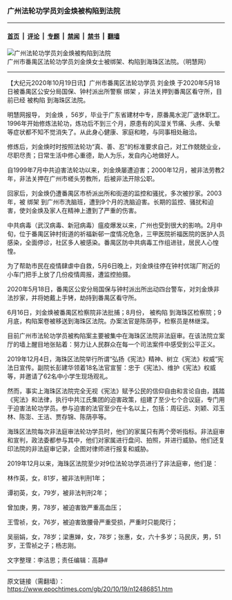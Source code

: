 ### 广州法轮功学员刘金焕被构陷到法院

---

#### [首页](../../../..?n12486851) &nbsp;|&nbsp; [评论](../../../../../epoch-comment?n12486851) &nbsp;|&nbsp; [专题](../../../../../epoch-special?n12486851) &nbsp;|&nbsp; [禁闻](../../../../../epoch-news?n12486851) &nbsp;|&nbsp; [禁书](../../../../../books?n12486851) &nbsp;|&nbsp; [翻墙](https://github.com/gfw-breaker/nogfw/blob/master/README.md?n12486851)


<div><img alt="广州法轮功学员刘金焕被构陷到法院" class="attachment-djy_600_400 size-djy_600_400 wp-post-image" src="https://i.epochtimes.com/assets/uploads/2020/10/11-13-600x400.jpg"/>
<div class="caption">
 广州市番禺区法轮功学员刘金焕女士被绑架、构陷到海珠区法院。（明慧网）
</div></div><hr/><div class="post_content" id="artbody" itemprop="articleBody">
 <!-- article content begin -->
 <p>
  【大纪元2020年10月19日讯】广州市番禺区法轮功学员
  <ok href="https://www.epochtimes.com/gb/tag/%E5%88%98%E9%87%91%E7%84%95.html">
   刘金焕
  </ok>
  于2020年5月18日被番禺区公安分局国保、钟村派出所警察
  <ok href="https://www.epochtimes.com/gb/tag/%E7%BB%91%E6%9E%B6.html">
   绑架
  </ok>
  ，非法关押到番禺区看守所，目前已经
  <ok href="https://www.epochtimes.com/gb/tag/%E8%A2%AB%E6%9E%84%E9%99%B7.html">
   被构陷
  </ok>
  到海珠区法院。
 </p>
 <p>
  明慧网报导，
  <ok href="https://www.epochtimes.com/gb/tag/%E5%88%98%E9%87%91%E7%84%95.html">
   刘金焕
  </ok>
  ，56岁，毕业于广东省建材中专，原番禺水泥厂退休职工。1996年开始修炼法轮功，炼功后不到三个月，原患有的风湿关节痛、头疼、头晕等症状都不知不觉消失了。从此身心健康、家庭和睦，与同事相处融洽。
 </p>
 <p>
  修炼后，刘金焕时时按照法轮功“真、善、忍”的标准要求自己，对工作兢兢业业，尽职尽责；日常生活中修心重德，助人为乐，发自内心地做好人。
 </p>
 <p>
  自1999年7月中共迫害法轮功以来，刘金焕屡遭迫害；2000年12月，被非法劳教2年，非法关押在广州市槎头劳教所，后被非法开除公职。
 </p>
 <p>
  回家后，刘金焕仍遭番禺区市桥派出所和街道的监控和骚扰，多次被抄家。2003年，被
  <ok href="https://www.epochtimes.com/gb/tag/%E7%BB%91%E6%9E%B6.html">
   绑架
  </ok>
  到广州市洗脑班，遭到9个月的洗脑迫害。长期的监控、骚扰和迫害，使刘金焕及家人在精神上遭到了严重的伤害。
 </p>
 <p>
  中共病毒（武汉病毒、新冠病毒）瘟疫爆发以来，广州也受到很大的影响。2月中旬，位于番禺区钟村街道的祈福新邨一度情况危急，三甲医院祈福医院的医护人员感染，全面停诊，社区多人被感染。番禺区防中共病毒工作组进驻，居民人心惶惶。
 </p>
 <p>
  为了帮助市民在疫情肆虐中自救，5月6日晚上，刘金焕往停在钟村优瑞厂附近的小车门把手上放了几份疫情周报，遭监控拍摄。
 </p>
 <p>
  2020年5月18日，番禺区公安分局国保与钟村派出所出动四台警车，对刘金焕非法抄家，并将她戴上手铐，劫持到番禺区看守所。
 </p>
 <p>
  6月16日，刘金焕被番禺区检察院非法批捕；8月份，
  <ok href="https://www.epochtimes.com/gb/tag/%E8%A2%AB%E6%9E%84%E9%99%B7.html">
   被构陷
  </ok>
  到海珠区检察院；9月底，构陷案卷被移送到海珠区法院。办案法官是陈荫亭，检察员是林继深。
 </p>
 <p>
  目前广州市法轮功学员被构陷案主要被集中在海珠区法院非法庭审。在该法院立案厅的墙上醒目地张贴着：努力让人民群众在每一个司法案件中感受到公平正义。
 </p>
 <p>
  2019年12月4日，海珠区法院举行所谓“弘扬《宪法》精神、树立《宪法》权威”宪法日宣传。副院长彭建华领着18名法官宣誓：忠于《宪法》、维护《宪法》权威等，并邀请了62名中小学生现场观礼。
 </p>
 <p>
  然而，事实上海珠区法院完全无视《宪法》赋予公民的信仰自由和言论自由，践踏《宪法》和法律，执行中共江氏集团的迫害政策，组建了至少七个合议庭，专门用于迫害法轮功学员。参与迫害的法官至少在十名以上，包括：周征远、刘颖、邓玉林、陈澎、王洁、贾存锦、陈荫亭等。
 </p>
 <p>
  海珠区法院每次非法庭审法轮功学员时，他们的家属只有两个旁听指标。非法庭审和宣判，政法委都参与其中，他们对家属进行盘问、拍照，并进行威胁。他们还复印法院的非法庭审记录，企图对律师进行报复和威胁。
 </p>
 <p>
  2019年12月以来，海珠区法院至少对9位法轮功学员进行了非法庭审，他们是：
 </p>
 <p>
  林作英，女，81岁，被非法判刑1年；
 </p>
 <p>
  谭初英，女，79岁，被非法判刑2年；
 </p>
 <p>
  曾加庚，男，78岁，被迫害致严重高血压；
 </p>
 <p>
  王雪祯，女，76岁，被迫害致腰骨严重受损，严重时只能爬行；
 </p>
 <p>
  吴丽娟，女，78岁；梁惠婵，女，78岁；张惠，女，六十多岁；马民庆，男，51岁，王雪祯之子；杨志刚。
 </p>
 <p>
  文字整理：李洁思；责任编辑：高静#
 </p>
 <!-- article content end -->
 <div id="below_article_ad">
 </div>
</div>


---

原文链接（需翻墙）：https://www.epochtimes.com/gb/20/10/19/n12486851.htm